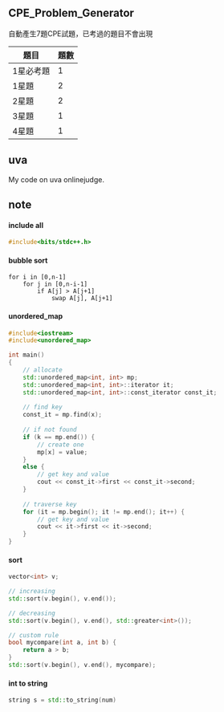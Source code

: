 
## CPE_Problem_Generator

自動產生7題CPE試題，已考過的題目不會出現

|題目|題數|
|---|---|
1星必考題|1
1星題|2
2星題|2
3星題|1
4星題|1

## uva

My code on uva onlinejudge.

## note 

#### include all
``` cpp
#include<bits/stdc++.h>
```

#### bubble sort
``` 
for i in [0,n-1]
    for j in [0,n-i-1]
        if A[j] > A[j+1]
            swap A[j], A[j+1]
```

#### unordered_map
``` cpp
#include<iostream>
#include<unordered_map>

int main()
{
    // allocate
    std::unordered_map<int, int> mp;
    std::unordered_map<int, int>::iterator it;
    std::unordered_map<int, int>::const_iterator const_it;
    
    // find key
    const_it = mp.find(x);
    
    // if not found
    if (k == mp.end()) {
        // create one
        mp[x] = value;
    }
    else {
        // get key and value
        cout << const_it->first << const_it->second;
    }
    
    // traverse key
    for (it = mp.begin(); it != mp.end(); it++) {
        // get key and value
        cout << it->first << it->second;
    }
}
```

#### sort 
``` cpp
vector<int> v;

// increasing
std::sort(v.begin(), v.end());

// decreasing
std::sort(v.begin(), v.end(), std::greater<int>());

// custom rule
bool mycompare(int a, int b) {
    return a > b;
}
std::sort(v.begin(), v.end(), mycompare);
```

#### int to string

``` cpp
string s = std::to_string(num)
```